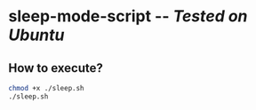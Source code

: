 # sleep-mode-script -- *Tested on Ubuntu*
## How to execute?
```sh
chmod +x ./sleep.sh
./sleep.sh
```


